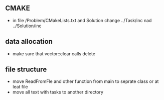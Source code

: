 ## CMAKE
- in file /Problem/CMakeLists.txt and Solution change ../Task/inc nad ../Solution/inc

## data allocation
- make sure that vector::clear calls delete

## file structure
- move ReadFromFle and other function from main to seprate class or at leat file
- move all text with tasks to another directory